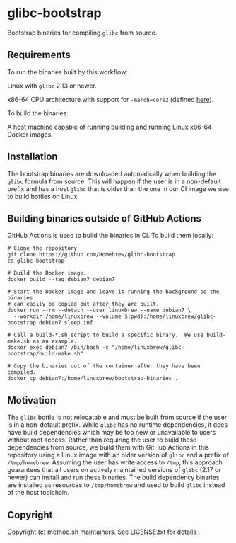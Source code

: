 # glibc-bootstrap

Bootstrap binaries for compiling `glibc` from source.

## Requirements

To run the binaries built by this workflow:

Linux with `glibc` 2.13 or newer.

x86-64 CPU architecture with support for `-march=core2` (defined [here](https://gcc.gnu.org/onlinedocs/gcc/x86-Options.html)).

To build the binaries:

A host machine capable of running building and running Linux x86-64 Docker images.

## Installation

The bootstrap binaries are downloaded automatically when building the `glibc` formula from source.  This will happen if the user is in a non-default prefix and has a host `glibc` that is older than the one in our CI image we use to build bottles on Linux.

## Building binaries outside of GitHub Actions

GitHub Actions is used to build the binaries in CI.  To build them locally:
```
# Clone the repository
git clone https://github.com/Homebrew/glibc-bootstrap
cd glibc-bootstrap

# Build the Docker image.
docker build --tag debian7 debian7

# Start the Docker image and leave it running the background so the binaries
# can easily be copied out after they are built.
docker run --rm --detach --user linuxbrew --name debian7 \
  --workdir /home/linuxbrew --volume $(pwd):/home/linuxbrew/glibc-bootstrap debian7 sleep inf

# Call a build-*.sh script to build a specific binary.  We use build-make.sh as an example.
docker exec debian7 /bin/bash -c "/home/linuxbrew/glibc-bootstrap/build-make.sh"

# Copy the binaries out of the container after they have been compiled.
docker cp debian7:/home/linuxbrew/bootstrap-binaries .
```

## Motivation

The `glibc` bottle is not relocatable and must be built from source if the user is in a non-default prefix.  While `glibc` has no runtime dependencies, it does have build dependencies which may be too new or unavailable to users without root access.  Rather than requiring the user to build these dependencies from source, we build them with GitHub Actions in this repository using a Linux image with an older version of `glibc` and a prefix of `/tmp/homebrew`.  Assuming the user has write access to `/tmp`, this approach guarantees that all users on actively maintained versions of `glibc` (2.17 or newer) can install and run these binaries. The build dependency binaries are installed as resources to `/tmp/homebrew` and used to build `glibc` instead of the host toolchain.

## Copyright
Copyright (c) method.sh maintainers.  See LICENSE.txt for details .
